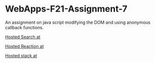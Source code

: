 # WebApps-F21-Assignment-7
An assignment on java script modifying the DOM and using anonymous callback functions.

[Hosted Search at](https://44-563-webapps-f21.github.io/webapps-f21-assignment-7-varunreddy19/search.html)

[Hosted Reaction at](https://44-563-webapps-f21.github.io/webapps-f21-assignment-7-varunreddy19/reaction.html)

[Hosted stack at](https://44-563-webapps-f21.github.io/webapps-f21-assignment-7-varunreddy19/stack.html)
